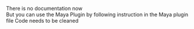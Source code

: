 There is no documentation now  
But you can use the Maya Plugin by following instruction in the Maya plugin file
Code needs to be cleaned    
